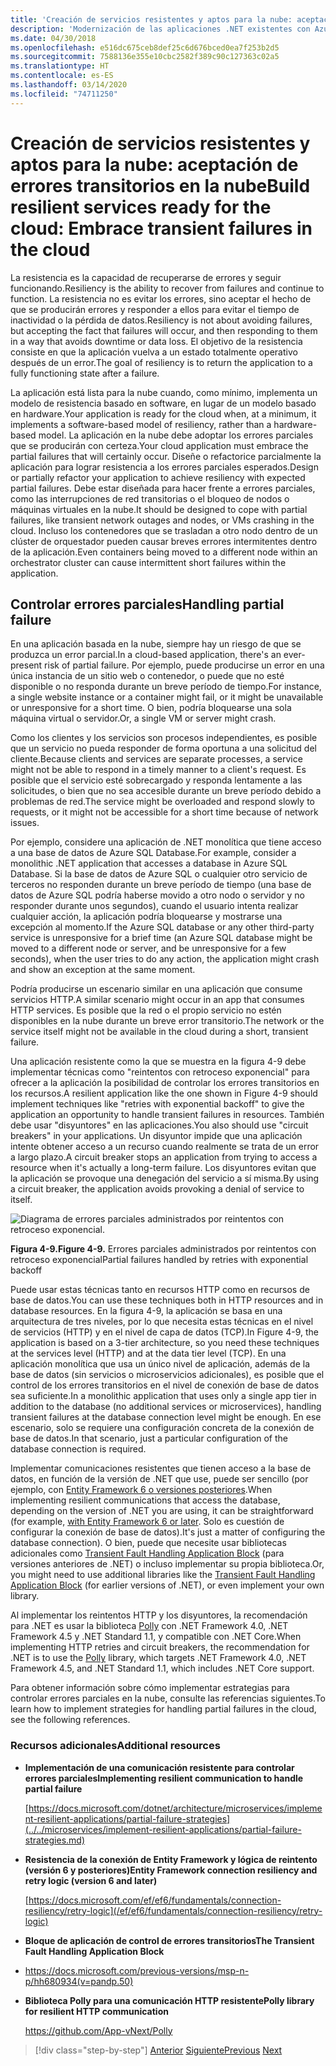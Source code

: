 ```yaml
---
title: 'Creación de servicios resistentes y aptos para la nube: aceptación de errores transitorios en la nube'
description: 'Modernización de las aplicaciones .NET existentes con Azure Clour y contenedores Windows | Creación de servicios resistentes y aptos para la nube: aceptación de errores transitorios en la nube'
ms.date: 04/30/2018
ms.openlocfilehash: e516dc675ceb8def25c6d676bced0ea7f253b2d5
ms.sourcegitcommit: 7588136e355e10cbc2582f389c90c127363c02a5
ms.translationtype: HT
ms.contentlocale: es-ES
ms.lasthandoff: 03/14/2020
ms.locfileid: "74711250"
---
```

# <a name="build-resilient-services-ready-for-the-cloud-embrace-transient-failures-in-the-cloud"></a><span data-ttu-id="0d3e3-105">Creación de servicios resistentes y aptos para la nube: aceptación de errores transitorios en la nube</span><span class="sxs-lookup"><span data-stu-id="0d3e3-105">Build resilient services ready for the cloud: Embrace transient failures in the cloud</span></span>

<span data-ttu-id="0d3e3-106">La resistencia es la capacidad de recuperarse de errores y seguir funcionando.</span><span class="sxs-lookup"><span data-stu-id="0d3e3-106">Resiliency is the ability to recover from failures and continue to function.</span></span> <span data-ttu-id="0d3e3-107">La resistencia no es evitar los errores, sino aceptar el hecho de que se producirán errores y responder a ellos para evitar el tiempo de inactividad o la pérdida de datos.</span><span class="sxs-lookup"><span data-stu-id="0d3e3-107">Resiliency is not about avoiding failures, but accepting the fact that failures will occur, and then responding to them in a way that avoids downtime or data loss.</span></span> <span data-ttu-id="0d3e3-108">El objetivo de la resistencia consiste en que la aplicación vuelva a un estado totalmente operativo después de un error.</span><span class="sxs-lookup"><span data-stu-id="0d3e3-108">The goal of resiliency is to return the application to a fully functioning state after a failure.</span></span>

<span data-ttu-id="0d3e3-109">La aplicación está lista para la nube cuando, como mínimo, implementa un modelo de resistencia basado en software, en lugar de un modelo basado en hardware.</span><span class="sxs-lookup"><span data-stu-id="0d3e3-109">Your application is ready for the cloud when, at a minimum, it implements a software-based model of resiliency, rather than a hardware-based model.</span></span> <span data-ttu-id="0d3e3-110">La aplicación en la nube debe adoptar los errores parciales que se producirán con certeza.</span><span class="sxs-lookup"><span data-stu-id="0d3e3-110">Your cloud application must embrace the partial failures that will certainly occur.</span></span> <span data-ttu-id="0d3e3-111">Diseñe o refactorice parcialmente la aplicación para lograr resistencia a los errores parciales esperados.</span><span class="sxs-lookup"><span data-stu-id="0d3e3-111">Design or partially refactor your application to achieve resiliency with expected partial failures.</span></span> <span data-ttu-id="0d3e3-112">Debe estar diseñada para hacer frente a errores parciales, como las interrupciones de red transitorias o el bloqueo de nodos o máquinas virtuales en la nube.</span><span class="sxs-lookup"><span data-stu-id="0d3e3-112">It should be designed to cope with partial failures, like transient network outages and nodes, or VMs crashing in the cloud.</span></span> <span data-ttu-id="0d3e3-113">Incluso los contenedores que se trasladan a otro nodo dentro de un clúster de orquestador pueden causar breves errores intermitentes dentro de la aplicación.</span><span class="sxs-lookup"><span data-stu-id="0d3e3-113">Even containers being moved to a different node within an orchestrator cluster can cause intermittent short failures within the application.</span></span>

## <a name="handling-partial-failure"></a><span data-ttu-id="0d3e3-114">Controlar errores parciales</span><span class="sxs-lookup"><span data-stu-id="0d3e3-114">Handling partial failure</span></span>

<span data-ttu-id="0d3e3-115">En una aplicación basada en la nube, siempre hay un riesgo de que se produzca un error parcial.</span><span class="sxs-lookup"><span data-stu-id="0d3e3-115">In a cloud-based application, there's an ever-present risk of partial failure.</span></span> <span data-ttu-id="0d3e3-116">Por ejemplo, puede producirse un error en una única instancia de un sitio web o contenedor, o puede que no esté disponible o no responda durante un breve período de tiempo.</span><span class="sxs-lookup"><span data-stu-id="0d3e3-116">For instance, a single website instance or a container might fail, or it might be unavailable or unresponsive for a short time.</span></span> <span data-ttu-id="0d3e3-117">O bien, podría bloquearse una sola máquina virtual o servidor.</span><span class="sxs-lookup"><span data-stu-id="0d3e3-117">Or, a single VM or server might crash.</span></span>

<span data-ttu-id="0d3e3-118">Como los clientes y los servicios son procesos independientes, es posible que un servicio no pueda responder de forma oportuna a una solicitud del cliente.</span><span class="sxs-lookup"><span data-stu-id="0d3e3-118">Because clients and services are separate processes, a service might not be able to respond in a timely manner to a client's request.</span></span> <span data-ttu-id="0d3e3-119">Es posible que el servicio esté sobrecargado y responda lentamente a las solicitudes, o bien que no sea accesible durante un breve período debido a problemas de red.</span><span class="sxs-lookup"><span data-stu-id="0d3e3-119">The service might be overloaded and respond slowly to requests, or it might not be accessible for a short time because of network issues.</span></span>

<span data-ttu-id="0d3e3-120">Por ejemplo, considere una aplicación de .NET monolítica que tiene acceso a una base de datos de Azure SQL Database.</span><span class="sxs-lookup"><span data-stu-id="0d3e3-120">For example, consider a monolithic .NET application that accesses a database in Azure SQL Database.</span></span> <span data-ttu-id="0d3e3-121">Si la base de datos de Azure SQL o cualquier otro servicio de terceros no responden durante un breve período de tiempo (una base de datos de Azure SQL podría haberse movido a otro nodo o servidor y no responder durante unos segundos), cuando el usuario intenta realizar cualquier acción, la aplicación podría bloquearse y mostrarse una excepción al momento.</span><span class="sxs-lookup"><span data-stu-id="0d3e3-121">If the Azure SQL database or any other third-party service is unresponsive for a brief time (an Azure SQL database might be moved to a different node or server, and be unresponsive for a few seconds), when the user tries to do any action, the application might crash and show an exception at the same moment.</span></span>

<span data-ttu-id="0d3e3-122">Podría producirse un escenario similar en una aplicación que consume servicios HTTP.</span><span class="sxs-lookup"><span data-stu-id="0d3e3-122">A similar scenario might occur in an app that consumes HTTP services.</span></span> <span data-ttu-id="0d3e3-123">Es posible que la red o el propio servicio no estén disponibles en la nube durante un breve error transitorio.</span><span class="sxs-lookup"><span data-stu-id="0d3e3-123">The network or the service itself might not be available in the cloud during a short, transient failure.</span></span>

<span data-ttu-id="0d3e3-124">Una aplicación resistente como la que se muestra en la figura 4-9 debe implementar técnicas como "reintentos con retroceso exponencial" para ofrecer a la aplicación la posibilidad de controlar los errores transitorios en los recursos.</span><span class="sxs-lookup"><span data-stu-id="0d3e3-124">A resilient application like the one shown in Figure 4-9 should implement techniques like "retries with exponential backoff" to give the application an opportunity to handle transient failures in resources.</span></span> <span data-ttu-id="0d3e3-125">También debe usar "disyuntores" en las aplicaciones.</span><span class="sxs-lookup"><span data-stu-id="0d3e3-125">You also should use "circuit breakers" in your applications.</span></span> <span data-ttu-id="0d3e3-126">Un disyuntor impide que una aplicación intente obtener acceso a un recurso cuando realmente se trata de un error a largo plazo.</span><span class="sxs-lookup"><span data-stu-id="0d3e3-126">A circuit breaker stops an application from trying to access a resource when it's actually a long-term failure.</span></span> <span data-ttu-id="0d3e3-127">Los disyuntores evitan que la aplicación se provoque una denegación del servicio a sí misma.</span><span class="sxs-lookup"><span data-stu-id="0d3e3-127">By using a circuit breaker, the application avoids provoking a denial of service to itself.</span></span>

![Diagrama de errores parciales administrados por reintentos con retroceso exponencial.](./media/retry-partial-failures.png)

<span data-ttu-id="0d3e3-129">**Figura 4-9.**</span><span class="sxs-lookup"><span data-stu-id="0d3e3-129">**Figure 4-9.**</span></span> <span data-ttu-id="0d3e3-130">Errores parciales administrados por reintentos con retroceso exponencial</span><span class="sxs-lookup"><span data-stu-id="0d3e3-130">Partial failures handled by retries with exponential backoff</span></span>

<span data-ttu-id="0d3e3-131">Puede usar estas técnicas tanto en recursos HTTP como en recursos de base de datos.</span><span class="sxs-lookup"><span data-stu-id="0d3e3-131">You can use these techniques both in HTTP resources and in database resources.</span></span> <span data-ttu-id="0d3e3-132">En la figura 4-9, la aplicación se basa en una arquitectura de tres niveles, por lo que necesita estas técnicas en el nivel de servicios (HTTP) y en el nivel de capa de datos (TCP).</span><span class="sxs-lookup"><span data-stu-id="0d3e3-132">In Figure 4-9, the application is based on a 3-tier architecture, so you need these techniques at the services level (HTTP) and at the data tier level (TCP).</span></span> <span data-ttu-id="0d3e3-133">En una aplicación monolítica que usa un único nivel de aplicación, además de la base de datos (sin servicios o microservicios adicionales), es posible que el control de los errores transitorios en el nivel de conexión de base de datos sea suficiente.</span><span class="sxs-lookup"><span data-stu-id="0d3e3-133">In a monolithic application that uses only a single app tier in addition to the database (no additional services or microservices), handling transient failures at the database connection level might be enough.</span></span> <span data-ttu-id="0d3e3-134">En ese escenario, solo se requiere una configuración concreta de la conexión de base de datos.</span><span class="sxs-lookup"><span data-stu-id="0d3e3-134">In that scenario, just a particular configuration of the database connection is required.</span></span>

<span data-ttu-id="0d3e3-135">Implementar comunicaciones resistentes que tienen acceso a la base de datos, en función de la versión de .NET que use, puede ser sencillo (por ejemplo, con [Entity Framework 6 o versiones posteriores](/ef/ef6/fundamentals/connection-resiliency/retry-logic).</span><span class="sxs-lookup"><span data-stu-id="0d3e3-135">When implementing resilient communications that access the database, depending on the version of .NET you are using, it can be straightforward (for example, [with Entity Framework 6 or later](/ef/ef6/fundamentals/connection-resiliency/retry-logic).</span></span> <span data-ttu-id="0d3e3-136">Solo es cuestión de configurar la conexión de base de datos).</span><span class="sxs-lookup"><span data-stu-id="0d3e3-136">It's just a matter of configuring the database connection).</span></span> <span data-ttu-id="0d3e3-137">O bien, puede que necesite usar bibliotecas adicionales como [Transient Fault Handling Application Block](https://docs.microsoft.com/previous-versions/msp-n-p/hh680934(v=pandp.50)) (para versiones anteriores de .NET) o incluso implementar su propia biblioteca.</span><span class="sxs-lookup"><span data-stu-id="0d3e3-137">Or, you might need to use additional libraries like the [Transient Fault Handling Application Block](https://docs.microsoft.com/previous-versions/msp-n-p/hh680934(v=pandp.50)) (for earlier versions of .NET), or even implement your own library.</span></span>

<span data-ttu-id="0d3e3-138">Al implementar los reintentos HTTP y los disyuntores, la recomendación para .NET es usar la biblioteca [Polly](https://github.com/App-vNext/Polly) con .NET Framework 4.0, .NET Framework 4.5 y .NET Standard 1.1, y compatible con .NET Core.</span><span class="sxs-lookup"><span data-stu-id="0d3e3-138">When implementing HTTP retries and circuit breakers, the recommendation for .NET is to use the [Polly](https://github.com/App-vNext/Polly) library, which targets .NET Framework 4.0, .NET Framework 4.5, and .NET Standard 1.1, which includes .NET Core support.</span></span>

<span data-ttu-id="0d3e3-139">Para obtener información sobre cómo implementar estrategias para controlar errores parciales en la nube, consulte las referencias siguientes.</span><span class="sxs-lookup"><span data-stu-id="0d3e3-139">To learn how to implement strategies for handling partial failures in the cloud, see the following references.</span></span>

### <a name="additional-resources"></a><span data-ttu-id="0d3e3-140">Recursos adicionales</span><span class="sxs-lookup"><span data-stu-id="0d3e3-140">Additional resources</span></span>

- <span data-ttu-id="0d3e3-141">**Implementación de una comunicación resistente para controlar errores parciales**</span><span class="sxs-lookup"><span data-stu-id="0d3e3-141">**Implementing resilient communication to handle partial failure**</span></span>

    [https://docs.microsoft.com/dotnet/architecture/microservices/implement-resilient-applications/partial-failure-strategies](../../microservices/implement-resilient-applications/partial-failure-strategies.md)

- <span data-ttu-id="0d3e3-142">**Resistencia de la conexión de Entity Framework y lógica de reintento (versión 6 y posteriores)**</span><span class="sxs-lookup"><span data-stu-id="0d3e3-142">**Entity Framework connection resiliency and retry logic (version 6 and later)**</span></span>

    [https://docs.microsoft.com/ef/ef6/fundamentals/connection-resiliency/retry-logic](/ef/ef6/fundamentals/connection-resiliency/retry-logic)

- <span data-ttu-id="0d3e3-143">**Bloque de aplicación de control de errores transitorios**</span><span class="sxs-lookup"><span data-stu-id="0d3e3-143">**The Transient Fault Handling Application Block**</span></span>

- <https://docs.microsoft.com/previous-versions/msp-n-p/hh680934(v=pandp.50)>

- <span data-ttu-id="0d3e3-144">**Biblioteca Polly para una comunicación HTTP resistente**</span><span class="sxs-lookup"><span data-stu-id="0d3e3-144">**Polly library for resilient HTTP communication**</span></span>

    https://github.com/App-vNext/Polly

>[!div class="step-by-step"]
><span data-ttu-id="0d3e3-145">[Anterior](when-to-deploy-windows-containers-to-azure-container-service-kubernetes.md)
>[Siguiente](modernize-your-apps-with-monitoring-and-telemetry.md)</span><span class="sxs-lookup"><span data-stu-id="0d3e3-145">[Previous](when-to-deploy-windows-containers-to-azure-container-service-kubernetes.md)
[Next](modernize-your-apps-with-monitoring-and-telemetry.md)</span></span>
